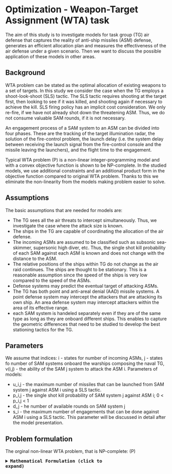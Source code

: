 # Optimization - Weapon-Target Assignment (WTA) task
The aim of this study is to investigate models for task group (TG) air defense that captures the reality of anti-ship missiles (ASM) defense, generates an efficient allocation plan and measures the effectiveness of the air defense under a given scenario. Then we want to discuss the possible application of these models in other areas.

## Background
WTA problem can be stated as the optimal allocation of existing weapons to a set of targets. In this study we consider the case when the TG employs a shoot-look-shoot (SLS) tactic. The SLS tactic requires shooting at the target first, then looking to see if it was killed, and shooting again if necessary to achieve the kill. SLS firing policy has an implicit cost consideration. We only re-fire, if we have not already shot down the threatening ASM. Thus, we do not consume valuable SAM rounds, if it is not necessary.

An engagement process of a SAM system to an ASM can be divided into four phases. These are the tracking of the target illumination radar, the solution of the fire-control problem, the launch delay (i.e. the system delay between receiving the launch signal from the fire-control console and the missile leaving the launchers), and the flight time to the engagement.

Typical WTA problem (P) is a non-linear integer-programming model and with a convex objective function is shown to be NP-complete. In the studied models, we use additional constraints and an additional product form in the objective function compared to original WTA problem. Thanks to this we eliminate the non-linearity from the models making problem easier to solve.

## Assumptions
The basic assumptions that are needed for models are:
* The TG sees all the air threats to intercept simultaneously. Thus, we investigate the case where the attack size is known.
* The ships in the TG are capable of coordinating the allocation of the air defense.
* The incoming ASMs are assumed to be classified such as subsonic sea-skimmer, supersonic high diver, etc. Thus,
the single shot kill probability of each SAM against each ASM is known and does not change with the distance to
the ASM.
* The relative positions of the ships within TG do not change as the air raid continues. The ships are thought to be
stationary. This is a reasonable assumption since the speed of the ships is very low compared to the speed of the
ASMs.
* Defense systems may predict the eventual target of attacking ASMs.
* The TG has both point and anti-areal denial (AAD) missile systems. A point defense system may intercept the attackers that are attacking its own ship. An area defense system may intercept attackers within the area of its effective range.
* each SAM system is handeled separately even if they are of the same type as long as they are onboard different ships. This enables to capture the geometric differences that need to be studied to develop the best stationing tactics for the TG.

## Parameters
We assume that indices: i - states for number of incoming ASMs, j - states fo number of SAM systems onboard the warships composing the naval TG, v(i,j) - the ability of the SAM j system to attack the ASM i.
Parameters of models:
* u_i,j - the maximum number of missiles that can be launched from SAM system j against ASM i using a SLS tactic.
* p_i,j - the single shot kill probability of SAM system j against ASM i; 0 < p_i,j < 1
* d_j - he number of available rounds on SAM system j
* s_i - the maximum number of engagements that can be done against ASM i using a SLS tactic. This parameter will
be discussed in detail after the model presentation.

## Problem formulation
The orginal non-linear WTA problem, that is NP-complete:
(P) <pre> <details> <summary><strong>Mathematical Formulation (click to expand)</strong></summary> ![WTA NP-problem](https://github.com/user-attachments/assets/ff16fe17-29ef-450b-9f2f-777e4f79cb18)
